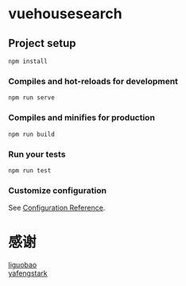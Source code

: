 # vuehousesearch

## Project setup
```
npm install
```

### Compiles and hot-reloads for development
```
npm run serve
```

### Compiles and minifies for production
```
npm run build
```

### Run your tests
```
npm run test
```

### Customize configuration
See [Configuration Reference](https://cli.vuejs.org/config/).

# 感谢

[liguobao](https://github.com/liguobao/58HouseSearch)  
[yafengstark](https://github.com/yafengstark/HouseSearchFrontEnd)
